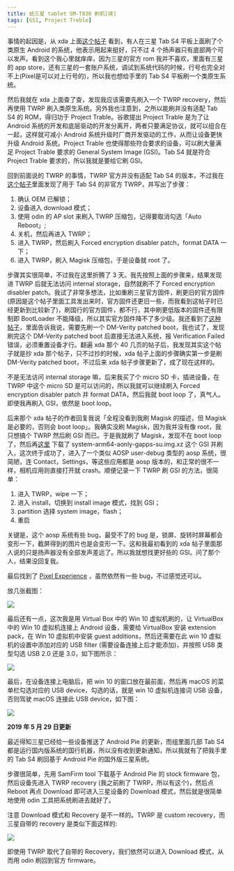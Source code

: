 ```yaml
---
title: 给三星 tablet SM-T830 刷机[续]
tags: [GSI, Project Treble]
---
```


事情的起因是，从 xda 上面[这个帖子](https://forum.xda-developers.com/galaxy-tab-s4/help/lineage-development-t3852509) 看到，有人在三星 Tab S4 平板上面刷了个类原生 Android 的系统，他表示用起来挺好，只不过 4 个扬声器只有底部两个可以发声。看到这个我心里就痒痒，因为三星的官方 rom 我并不喜欢，里面有三星的 app store，还有三星的一套账户系统，调试到系统代码的时候，行号也完全对不上(Pixel是可以对上行号的)，所以我也想给手里的 Tab S4 平板刷一个类原生系统。

然后我就在 xda 上面查了查，发现我应该需要先刷入一个 TWRP recovery，然后再使用 TWRP 刷入类原生系统。另外我也注意到，之所以能刷并没有适配 Tab S4 的 ROM，得归功于 Project Trable。谷歌提出 Project Trable 是为了让 Android 系统的开发和底层驱动的开发分离开，两者只要满足协议，就可以组合在一起，这样就可减小 Android 系统升级时厂商开发驱动的工作，从而让设备更快升级 Android 系统。Project Trable 也使得那些符合要求的设备，可以刷大量满足 Project Trable 要求的 General System Image (GSI)。Tab S4 就是符合 Project Trable 要求的，所以我就是要给它刷 GSI。

回到前面说的 TWRP 的事情，TWRP 官方并没有适配 Tab S4 的版本，不过我在[这个帖子](https://forum.xda-developers.com/galaxy-tab-s4/development/recovery-twrp-3-2-3-1-galaxy-tab-s4-t3843211)里面发现了用于 Tab S4 的非官方 TWRP，并写出了步骤：

1. 确认 OEM 已解锁；
2. 设备进入 download 模式；
3. 使用 odin 的 AP slot 来刷入 TWRP 压缩包，记得要取消勾选「Auto Reboot」;
4. 关机，然后再进入 TWRP；
5. 进入 TWRP，然后刷入 Forced encryption disabler patch，format DATA 一下；
6. 进入 TWRP，刷入 Magisk 压缩包，于是设备就 root 了。

步骤其实很简单，不过我在这里折腾了 3 天。我先按照上面的步骤来，结果发现进 TWRP 后就无法访问 internal storage，自然就刷不了 Forced encryption disabler patch。我试了非常多想法，比如重刷三星官方固件，刷更旧的官方固件(原因是这个帖子里面工具发出来时，官方固件还更旧一些，而我看到这帖子时已经更新到比较新了)，刷国行的官方固件，都不行，其中刷更低版本的固件还有限制即 BootLoader 不能降级，所以其实官方固件降不了多少级。我还看到了[这种帖子](https://www.thecustomdroid.com/install-twrp-samsung-galaxy-tab-s4-root-guide/)，里面告诉我说，需要先刷一个 DM-Verity patched boot，我也试了，发现刷完这个 DM-Verity patched boot 后直接无法进入系统，报 Verification Failed 错误，必须重置设备才行。翻遍 xda 那个 40 几页的帖子后，我发现其实这个帖子就是抄 xda 那个帖子，只不过抄的时候，xda 帖子上面的步骤确实第一步是刷 DM-Verity patched boot，不过后来 xda 帖子步骤更新了，成了现在这样的。

不是无法访问 internal storage 嘛，后来我买了个 micro SD 卡，插进设备，在 TWRP 中这个 micro SD 是可以访问的，所以我就可以继续刷入 Forced encryption disabler patch 并 format DATA，然后我就 boot loop 了，真气人。即使我再刷入 GSI，依然是 boot loop。

后来那个 xda 帖子的作者回复我说「全程没看到我刷 Magisk 的描述，但 Magisk 是必要的，否则会 boot loop」。我确实没刷 Magisk，因为我并没有像 root，我只想搞个 TWRP 然后刷 GSI 而已。于是我就刷了 Magisk，发现不在 boot loop 了，然后再[这里](https://github.com/phhusson/treble_experimentations/releases/tag/v108) 下载了 system-arm64-aonly-gapps-su.img.xz 这个 GSI 并刷入，这次终于成功了，进入了一个类似 AOSP user-debug 类型的 aosp 系统，很简陋，连 Contact，Settings，等这些应用都是 aosp 版本的，和正常的很不一样，相机应用则直接打开就 crash。顺便记录一下 TWRP 刷 GSI 的方法，很简单：

1. 进入 TWRP，wipe 一下；
2. 进入 install，切换到 install image 模式，找到 GSI；
3. partition 选择 system image，flash；
4. 重启

关键是，这个 aosp 系统有些 bug，最受不了的 bug 是，锁屏、旋转时屏幕都会变形一下，截屏得到的图片也是会变形一下。这和我最初看到的 xda 帖子里面那人说的只是扬声器没有全部发声差远了。所以我就想找更好些的 GSI。问了那个人，结果没回复我。

最后找到了 [Pixel Experience](https://forum.xda-developers.com/project-treble/trebleenabled-device-development/9-0-pixelexperience-p-t3833294) ，虽然依然有一些 bug，不过感觉还可以。

放几张截图：

![](https://tao93.top/images/2019/01/01/1546351524.png)

最后还有一点，这次我是用 Virtual Box 中的 Win 10 虚拟机刷的，让 VirtualBox 中的 Win 10 虚拟机连接上 Android 设备，需要给 VirtualBox 安装 extension pack，在 Win 10 虚拟机中安装 guest additions，然后还需要在此 win 10 虚拟机的设置中添加对应的 USB filter (需要设备连接上后才能添加)，并按照 USB 类型勾选 USB 2.0 还是 3.0，如下图所示：

![](https://tao93.top/images/2019/01/01/1546352547.png)

最后，在设备连接上电脑后，把 win 10 的窗口放在最前面，然后再 macOS 的菜单栏勾选对应的 USB device，勾选的话，就是 win 10 虚拟机连接词 USB 设备，否则驾驶 macOS 连接此 USB device，如下图：

![](https://tao93.top/images/2019/01/01/1546353760.png)

**2019 年 5 月 29 日更新**

最近得知三星已经给一些设备推送了 Android Pie 的更新，而组里面几部 Tab S4 都是运行国内版系统的国行机器，所以没有收到更新通知，所以我就有了把我手里的 Tab S4 刷回基于 Android Pie 的国外版三星系统。

步骤很简单，先用 SamFirm tool 下载基于 Android Pie 的 stock firmware 包，然后设备先进入 TWRP recovery (我之前刷了 TWRP，所以有这个)，然后点 Reboot 再点 Download 即可进入三星设备的 Download 模式，然后就是很简单地使用 odin 工具把系统刷进去就好了。

注意 Download 模式和 Recovery 是不一样的。TWRP 是 custom recovery，而三星自带的 recovery 是类似下面这样的:

![](https://tao93.top/images/2019/05/29/1559062868.png)

即使用 TWRP 取代了自带的 Recovery，我们依然可以进入 Download 模式，从而用 odin 刷回到官方 firmware。